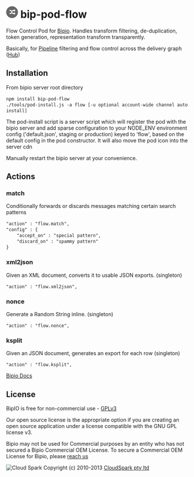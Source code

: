 ![Flow](flow.png) bip-pod-flow
=======

Flow Control Pod for [Bipio](https://bip.io).  Handles transform filtering, 
de-duplication, token generation, representation transform transparently.

Basically, for [Pipeline](http://en.wikipedia.org/wiki/Pipeline_(software) ) filtering
and flow control across the delivery graph ([Hub](https://bip.io/docs/resource/rest/bip#resource_rest_bip_hubs))

## Installation

From bipio server root directory

    npm install bip-pod-flow
    ./tools/pod-install.js -a flow [-u optional account-wide channel auto install]

The pod-install script is a server script which will register the pod with the bipio server and add sparse
configuration to your NODE_ENV environment config ('default.json', staging or production)
keyed to 'flow', based on the default config in the pod constructor.  It will also move the
pod icon into the server cdn

Manually restart the bipio server at your convenience.

## Actions

### match

Conditionally forwards or discards messages matching certain search patterns

```
"action" : "flow.match",
"config" : {
    "accept_on" : "special pattern",
    "discard_on" : "spammy pattern"
}
```

### xml2json

Given an XML document, converts it to usable JSON exports. (singleton)

```
"action" : "flow.xml2json",
```

### nonce

Generate a Random String inline. (singleton)

```
"action" : "flow.nonce",
```

### ksplit

Given an JSON document, generates an export for each row (singleton)

```
"action" : "flow.ksplit",
```

[Bipio Docs](https://bip.io/docs/pods/flow)

## License

BipIO is free for non-commercial use - [GPLv3](http://www.gnu.org/copyleft/gpl.html)

Our open source license is the appropriate option if you are creating an open source application under a license compatible with the GNU GPL license v3. 

Bipio may not be used for Commercial purposes by an entity who has not secured a Bipio Commercial OEM License.  To secure a Commercial OEM License for Bipio,
please [reach us](mailto:enquiries@cloudspark.com.au)

![Cloud Spark](http://www.cloudspark.com.au/cdn/static/img/cs_logo.png "Cloud Spark - Rapid Web Stacks Built Beautifully")
Copyright (c) 2010-2013  [CloudSpark pty ltd](http://www.cloudspark.com.au)
